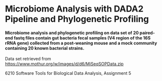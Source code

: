 # Microbiome Analysis with DADA2 Pipeline and Phylogenetic Profiling

#### Microbiome analysis and phylogenetic profiling on data set of 20 paired-end fastq files contain gut bacteria fecal samples (V4 region of the 16S rRNA gene) collected from a post-weaning mouse and a mock community containing 20 known bacterial strains. 

Data set retrieved from https://www.mothur.org/w/images/d/d6/MiSeqSOPData.zip

6210 Software Tools for Biological Data Analysis, Assignment 5 
